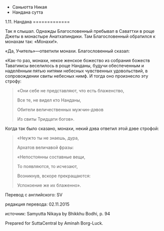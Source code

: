 









* Саньютта Никая
* Нандана сутта


1\.11\. Нандана
\=\=\=\=\=\=\=\=\=\=\=\=\=



Так я слышал\. Однажды Благословенный пребывал в Саваттхи в роще Джеты в монастыре Анатхапиндики\. Там Благословенный обратился к монахам так: «Монахи\!»\.


«Да, Учитель»—ответили монахи\. Благословенный сказал:


«Как\-то раз, монахи, некое женское божество из собрания божеств Таватимсы веселилось в роще Нанданы, будучи обеспеченным и наделённым пятью нитями небесных чувственных удовольствий, в сопровождении свиты небесных нимф\. И тогда оно произнесло эту строфу:



> «Они себе не представляют, что есть блаженство,  
> 
> Все те, не видел кто Нанданы,  
> 
> Обители величественных мужчин\-дэвов  
> 
> Из свиты Тридцати богов»\.


Когда так было сказано, монахи, некий дэва ответил этой дэве строфой:



> «Неужто ты не знаешь, дура,  
> 
> Архатов величавой фразы:  
> 
> «Непостоянны составные вещи,  
> 
> То появляются, то исчезают,  
> 
> Возникнув, вскоре прекращаются:  
> 
> Успокоение же их блаженно»\.



Перевод с английского: SV


редакция перевода: 02\.11\.2015


источник: Samyutta Nikaya by Bhikkhu Bodhi, p\. 94


Prepared for SuttaCentral by Aminah Borg\-Luck\.






